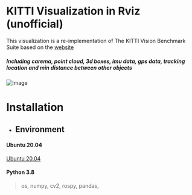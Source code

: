 # KITTI Visualization in Rviz (unofficial)
This visualization is a re-implementation of The KITTI Vision Benchmark Suite based on the [website](http://www.cvlibs.net/datasets/kitti/index.php)
##### Including carema, point cloud, 3d boxes, imu data, gps data, tracking location and min distance between other objects
![image](https://github.com/liudiepie/ROS_practice/blob/master/view.gif)

# Installation
* ## Environment
#### Ubuntu 20.04
[Ubuntu 20.04](https://ubuntu.com/download/desktop)
#### Python 3.8
> os, numpy, cv2, rospy, pandas,

